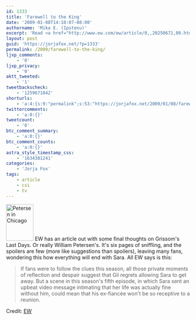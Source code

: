 ```yaml
---
id: 1333
title: 'Farewell to the King'
date: '2009-01-08T14:10:07-08:00'
authorname: 'Mika E. (Ipstenu)'
excerpt: 'Read <a href="http://www.ew.com/ew/article/0,,20250671,00.html">EW</a>''s six page farewell to the King of CSI: William Petersen'
layout: post
guid: 'https://jorjafox.net/?p=1333'
permalink: /2009/farewell-to-the-king/
ljxp_comments:
    - '0'
ljxp_privacy:
    - '0'
aktt_tweeted:
    - '1'
tweetbackscheck:
    - '1259671842'
shorturls:
    - 'a:4:{s:9:"permalink";s:53:"https://jorjafox.net/2009/01/08/farewell-to-the-king/";s:7:"tinyurl";s:25:"http://tinyurl.com/njzf9t";s:4:"isgd";s:18:"http://is.gd/53BvD";s:5:"bitly";s:20:"http://bit.ly/67UHtp";}'
twittercomments:
    - 'a:0:{}'
tweetcount:
    - '0'
btc_comment_summary:
    - 'a:0:{}'
btc_comment_counts:
    - 'a:0:{}'
astra_style_timestamp_css:
    - '1634381241'
categories:
    - 'Jorja Fox'
tags:
    - article
    - csi
    - tv
---
```


<a href="http://img2.timeinc.net/ew/dynamic/imgs/090107/CSI/CSI-Petersen_l.jpg"><img src="//static.jorjafox.net/wordpress/2009/01/csi-petersen_l.jpg" alt="Petersen in Chicago" title="Petersen in Chicago" width="75" height="100" class="alignleft size-full wp-image-1335" /></a> EW has an article out with some final thoughts on Grissom's Last Days. Or really William Petersen's.  It's six pages of sniffling, and the spoilers are few (more like suggestions than spoilers), leaving many fans, wondering this how everything will end with Sara.  All EW says is this:

<blockquote>If fans were to follow the clues this season, all those private moments of reflection and despair suggest that Gil regrets allowing Sara to get away. But a scene in this season's fifth episode, in which Sara sent an upbeat video message intimating that her life was actually fine without him, could mean that his ex-fiancée won't be so receptive to a reunion.</blockquote>

Credit: <a href="http://www.ew.com/ew/article/0,,20250671,00.html">EW</a>
